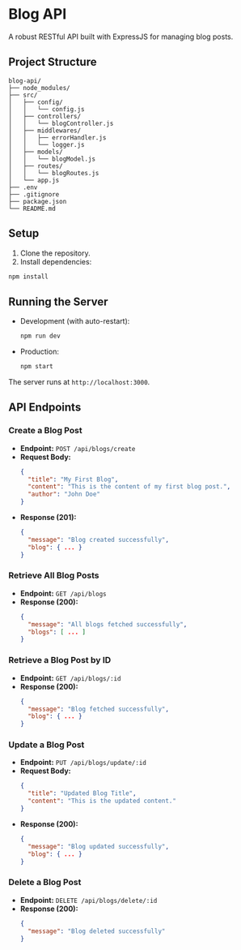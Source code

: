 # Blog API

A robust RESTful API built with ExpressJS for managing blog posts.

## Project Structure

```
blog-api/
├── node_modules/
├── src/
│   ├── config/
│   │   └── config.js
│   ├── controllers/
│   │   └── blogController.js
│   ├── middlewares/
│   │   ├── errorHandler.js
│   │   └── logger.js
│   ├── models/
│   │   └── blogModel.js
│   ├── routes/
│   │   └── blogRoutes.js
│   └── app.js
├── .env
├── .gitignore
├── package.json
└── README.md
```

## Setup

1. Clone the repository.
2. Install dependencies:
  ```bash
  npm install
  ```

## Running the Server

- Development (with auto-restart):
  ```bash
  npm run dev
  ```
- Production:
  ```bash
  npm start
  ```

The server runs at `http://localhost:3000`.

## API Endpoints

### Create a Blog Post

- **Endpoint:** `POST /api/blogs/create`
- **Request Body:**
  ```json
  {
    "title": "My First Blog",
    "content": "This is the content of my first blog post.",
    "author": "John Doe"
  }
  ```
- **Response (201):**
  ```json
  {
    "message": "Blog created successfully",
    "blog": { ... }
  }
  ```

### Retrieve All Blog Posts

- **Endpoint:** `GET /api/blogs`
- **Response (200):**
  ```json
  {
    "message": "All blogs fetched successfully",
    "blogs": [ ... ]
  }
  ```

### Retrieve a Blog Post by ID

- **Endpoint:** `GET /api/blogs/:id`
- **Response (200):**
  ```json
  {
    "message": "Blog fetched successfully",
    "blog": { ... }
  }
  ```

### Update a Blog Post

- **Endpoint:** `PUT /api/blogs/update/:id`
- **Request Body:**
  ```json
  {
    "title": "Updated Blog Title",
    "content": "This is the updated content."
  }
  ```
- **Response (200):**
  ```json
  {
    "message": "Blog updated successfully",
    "blog": { ... }
  }
  ```

### Delete a Blog Post

- **Endpoint:** `DELETE /api/blogs/delete/:id`
- **Response (200):**
  ```json
  {
    "message": "Blog deleted successfully"
  }
  ```
